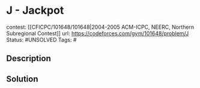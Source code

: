 # J - Jackpot

contest: [[CFICPC/101648/101648|2004-2005 ACM-ICPC, NEERC, Northern Subregional Contest]]
url: https://codeforces.com/gym/101648/problem/J
Status: #UNSOLVED
Tags: #

## Description

## Solution

